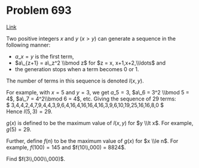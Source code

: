 # Problem 693

[Link](https://projecteuler.net/problem=693)

Two positive integers $x$ and $y$ ($x > y$) can generate a sequence in the following manner:

*   $a\_x = y$ is the first term,
*   $a\_{z+1} = a\_z^2 \\bmod z$ for $z = x, x+1,x+2,\\ldots$ and
*   the generation stops when a term becomes $0$ or $1$.

The number of terms in this sequence is denoted $l(x,y)$.

For example, with $x = 5$ and $y = 3$, we get $a\_5 = 3$, $a\_6 = 3^2 \\bmod 5 = 4$, $a\_7 = 4^2\\bmod 6 = 4$, etc. Giving the sequence of 29 terms:  
$ 3,4,4,2,4,7,9,4,4,3,9,6,4,16,4,16,16,4,16,3,9,6,10,19,25,16,16,8,0 $  
Hence $l(5,3) = 29$.

$g(x)$ is defined to be the maximum value of $l(x,y)$ for $y \\lt x$. For example, $g(5) = 29$.

Further, define $f(n)$ to be the maximum value of $g(x)$ for $x \\le n$. For example, $f(100) = 145$ and $f(10\\,000) = 8824$.

Find $f(3\\,000\\,000)$.
